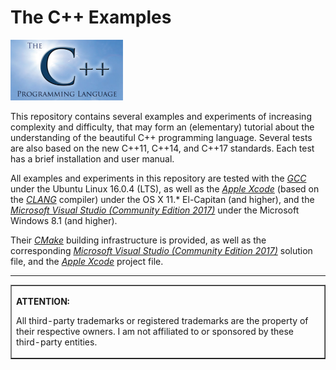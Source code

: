 # The C++ Examples

<p><IMG src="./img/logo-sun.jpg" border="0" width="180" height="97"></p>
<p>This repository contains several examples and experiments of increasing complexity and difficulty, that may form an (elementary) tutorial about the understanding of the beautiful C++ programming language. Several tests are also based on the new C++11, C++14, and C++17 standards. Each test has a brief installation and user manual.</p>

<p>All examples and experiments in this repository are tested with the <A href="https://gcc.gnu.org/"><i>GCC</i></A> under the Ubuntu Linux 16.0.4 (LTS), as well as the <A href="https://developer.apple.com/xcode/"><i>Apple Xcode</i></A> (based on the <A href="https://clang.llvm.org/"><i>CLANG</i></A> compiler) under the OS X 11.* El-Capitan (and higher), and the <A href="https://www.visualstudio.com/"><i>Microsoft Visual Studio (Community Edition 2017)</i></A> under the Microsoft Windows 8.1 (and higher).</p>
  
<p>Their <A href="https://cmake.org"><i>CMake</i></A> building infrastructure is provided, as well as the corresponding <A href="https://www.visualstudio.com/"><i>Microsoft Visual Studio (Community Edition 2017)</i></A> solution file, and the <A href="https://developer.apple.com/xcode/"><i>Apple Xcode</i></A> project file.</p>

<p><hr><p><table border=1><tr><td><p><b>ATTENTION:</b><p>All third-party trademarks or registered trademarks are the property of their respective owners. I am not affiliated to or sponsored by these third-party entities.</td></tr></table>
